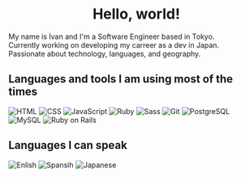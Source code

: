 <h1 align="center">Hello, world!</h1>

My name is Ivan and I'm a Software Engineer based in Tokyo.<br>
Currently working on developing my carreer as a dev in Japan.<br>
Passionate about technology, languages, and geography.

## Languages and tools I am using most of the times
<p>
  <img alt="HTML" src="https://img.shields.io/badge/-HTML-e24e30?style=flat-square&logo=HTML5&logoColor=white">
  <img alt="CSS" src="https://img.shields.io/badge/-CSS-106eb2?style=flat-square&logo=CSS3&logoColor=white">
  <img alt="JavaScript" src="https://img.shields.io/badge/-JavaScript-eed739?style=flat-square&logo=JavaScript&logoColor=white">
  <img alt="Ruby" src="https://img.shields.io/badge/-Ruby-CC342D?style=flat-square&logo=Ruby&logoColor=white">
  <img alt="Sass" src="https://img.shields.io/badge/-Sass-cd669a?style=flat-square&logo=Sass&logoColor=white">
  <img alt="Git" src="https://img.shields.io/badge/-Git-F05032?style=flat-square&logo=Git&logoColor=white">    
  <img alt="PostgreSQL" src="https://img.shields.io/badge/-PostgreSQL-4479A1?style=flat-square&logo=postgresql&logoColor=white">
  <img alt="MySQL" src="https://img.shields.io/badge/-MySQL-4479A1?style=flat-square&logo=MySQL&logoColor=white">
  <img alt="Ruby on Rails" src="https://img.shields.io/badge/-Ruby on Rails-CC0000?style=flat-square&logo=Ruby on Rails&logoColor=white">
</p>

## Languages I can speak
<p>
  <img alt="Enlish" src="https://img.shields.io/badge/🇺🇸-English-lightgrey">
  <img alt="Spansih" src="https://img.shields.io/badge/🇪🇸-Spanish-lightgrey">
  <img alt="Japanese" src="https://img.shields.io/badge/🇯🇵-Japanese-lightgrey">
</p>


